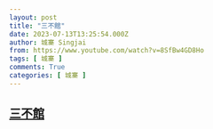 ```yaml
---
layout: post
title: "三不館"
date: 2023-07-13T13:25:54.000Z
author: 城寨 Singjai
from: https://www.youtube.com/watch?v=8SfBw4GD8Ho
tags: [ 城寨 ]
comments: True
categories: [ 城寨 ]
---
```

<!--1689254754000-->
[三不館](https://www.youtube.com/watch?v=8SfBw4GD8Ho)
------

<div>

</div>
